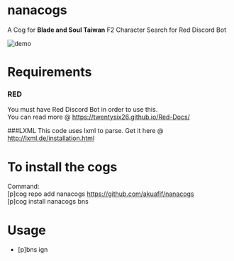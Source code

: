 # nanacogs
A Cog for **Blade and Soul Taiwan** F2 Character Search for Red Discord Bot

![demo](https://cdn.discordapp.com/attachments/334877847124443136/383480427882479616/image.png)

# Requirements 
### RED
You must have Red Discord Bot in order to use this. </br>
You can read more @ https://twentysix26.github.io/Red-Docs/

###LXML
This code uses lxml to parse.
Get it here @ http://lxml.de/installation.html

# To install the cogs
Command: </br>
[p]cog repo add nanacogs https://github.com/akuafif/nanacogs </br>
[p]cog install nanacogs bns </br>

# Usage
- [p]bns ign